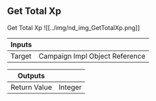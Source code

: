 ## Get Total Xp
Get Total Xp
![[../img/nd_img_GetTotalXp.png]]

|Inputs||
|--|--|
| Target | Campaign Impl Object Reference |

|Outputs||
|--|--|
| Return Value | Integer |
